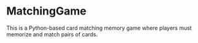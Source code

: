 # MatchingGame
This is a Python-based card matching memory game where players must memorize and match pairs of cards.
